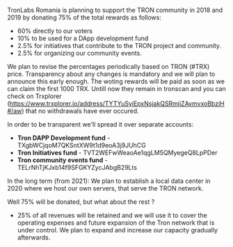 TronLabs Romania is planning to support the TRON community in 2018 and 2019 by donating 75% of the total rewards as follows:
- 60% directly to our voters
- 10% to be used for a DApp development fund
- 2.5% for initiatives that contribute to the TRON project and community.
- 2.5% for organizing our community events.

We plan to revise the percentages periodically based on TRON (#TRX) price. Transparency about any changes is mandatory and we will plan to announce this early enough. The woting rewards will be paid as soon as we can claim the first 1000 TRX. Untill now they remain in tronscan and you can check on Trxplorer (https://www.trxplorer.io/address/TYTYuSyiEpxNsjakQSRmjiZAymvxoBbziH#/aw) that no withdrawals have ever occured.

In order to be transparent we'll spread it over separate accounts:

- **Tron DAPP Development fund** - TXgbWCjqoM7QKSntXW9t1d9eoA3j9JUhCG
- **Tron Initiatives fund** - TVT2WEFwWeaoAe1qgLM5QMyegeQ8LpPDer
- **Tron community events fund** - TELrNhTjKJxb14f9SFGKYZycJAbgB29Lts

In the long term (from 2021):
We plan to establish a local data center in 2020 where we host our own servers, that serve the TRON network.

Well 75% will be donated, but what about the rest ?
- 25% of all revenues will be retained and we will use it to cover the operating expenses and future expansion of the Tron network that is under control. We plan to expand and increase our capacity gradually afterwards.
